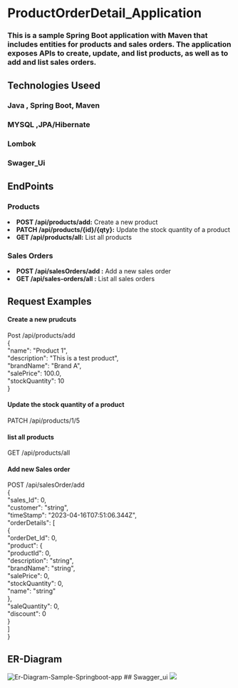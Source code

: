 # ProductOrderDetail_Application
### This is a sample Spring Boot application with Maven that includes entities for products and sales orders. The application exposes APIs to create, update, and list products, as well as to add and list sales orders.

## Technologies Useed
  ### Java , Spring Boot, Maven
  ### MYSQL ,JPA/Hibernate
  ### Lombok
  ### Swager_Ui

## EndPoints
### Products
<li><b>POST /api/products/add:</b> Create a new product</li>
<li><b>PATCH /api/products/{id}/{qty}:</b> Update the stock quantity of a product</li>
<li><b>GET /api/products/all:</b> List all products</li>

### Sales Orders
<li><b>POST /api/salesOrders/add :</b> Add a new sales order</li>
<li><b>GET /api/sales-orders/all :</b> List all sales orders</li>

## Request Examples
#### Create a new prudcuts
Post /api/products/add<br>
{<br>
    "name": "Product 1",<br>
    "description": "This is a test product",<br>
    "brandName": "Brand A",<br>
    "salePrice": 100.0,<br>
    "stockQuantity": 10<br>
}<br>
#### Update the stock quantity of a product<br>
PATCH /api/products/1/5<br>

#### list all products
  GET /api/products/all<br>
#### Add new Sales order
  POST /api/salesOrder/add <br>
  {<br>
  "sales_Id": 0,<br>
  "customer": "string",<br>
  "timeStamp": "2023-04-16T07:51:06.344Z",<br>
  "orderDetails": [<br>
    {<br>
      "orderDet_Id": 0,<br>
      "product": {<br>
        "productId": 0,<br>
        "description": "string",<br>
        "brandName": "string",<br>
        "salePrice": 0,<br>
        "stockQuantity": 0,<br>
        "name": "string"<br>
      },<br>
      "saleQuantity": 0,<br>
      "discount": 0<br>
    }<br>
  ]<br>
}<br>

## ER-Diagram
 <img src="https://i.ibb.co/JKJ0s0m/Er-Diagram-Sample-Springboot-app.png" alt="Er-Diagram-Sample-Springboot-app" border="0">
## Swagger_ui
  <img src="https://i.ibb.co/jDb5VZ9/Screenshot-147.png">

